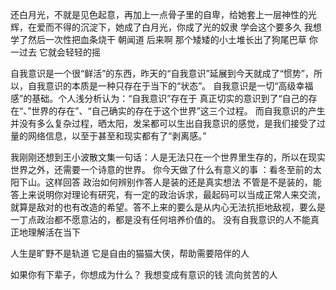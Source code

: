 还白月光，不就是见色起意，再加上一点骨子里的自卑，给她套上一层神性的光辉，在爱而不得的沉淀下，她成了白月光，你成了光的奴隶
学会这个要多久
我想学了然后一次性把血条烧干
朝闻道
后来啊
那个矮矮的小土堆长出了狗尾巴草
你一过去
它就会轻轻的摇

自我意识是一个很“鲜活”的东西，昨天的“自我意识”延展到今天就成了“惯势”，所以，自我意识的本质是一种只存在于当下的“状态”。
自我意识是一切“高级幸福感”的基础。个人浅分析认为：“自我意识”存在于 真正切实的意识到了“自己的存在“、”世界的存在”、“自己确实的存在于这个世界”这三个过程。
而自我意识的产生并没有多么复杂过程，晒太阳，发呆都可以生出自我意识的感觉，是我们接受了过量的网络信息，以至于甚至和现实都有了“剥离感。”

我刚刚还想到王小波散文集一句话：人是无法只在一个世界里生存的，所以在现实世界之外，还需要一个诗意的世界。
你今天做了什么有意义的事 ：看冬至前的太阳下山。这样回答
政治如何辨别作答人是装的还是真实想法
不管是不是装的，能答上来说明你对理论有研究，有一定的政治诉求，最起码可以当成正常人来交流，就算是敌对的也有改造的希望。答不上来的要么是从内心无法抗拒地敌视，要么是一丁点政治都不愿意沾的，都是没有任何培养价值的。
没有自我意识的人不能真正地理解活在当下

人生是旷野不是轨道
它是自由的猫猫大侠，帮助需要陪伴的人

如果你有下辈子，你想成为什么？
我想变成有意识的钱 流向贫苦的人